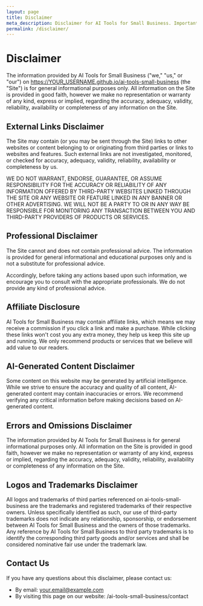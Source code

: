 ```yaml
---
layout: page
title: Disclaimer
meta_description: Disclaimer for AI Tools for Small Business. Important information about the content and services provided on this website.
permalink: /disclaimer/
---
```


# Disclaimer

The information provided by AI Tools for Small Business ("we," "us," or "our") on https://YOUR_USERNAME.github.io/ai-tools-small-business (the "Site") is for general informational purposes only. All information on the Site is provided in good faith, however we make no representation or warranty of any kind, express or implied, regarding the accuracy, adequacy, validity, reliability, availability or completeness of any information on the Site.

## External Links Disclaimer

The Site may contain (or you may be sent through the Site) links to other websites or content belonging to or originating from third parties or links to websites and features. Such external links are not investigated, monitored, or checked for accuracy, adequacy, validity, reliability, availability or completeness by us.

WE DO NOT WARRANT, ENDORSE, GUARANTEE, OR ASSUME RESPONSIBILITY FOR THE ACCURACY OR RELIABILITY OF ANY INFORMATION OFFERED BY THIRD-PARTY WEBSITES LINKED THROUGH THE SITE OR ANY WEBSITE OR FEATURE LINKED IN ANY BANNER OR OTHER ADVERTISING. WE WILL NOT BE A PARTY TO OR IN ANY WAY BE RESPONSIBLE FOR MONITORING ANY TRANSACTION BETWEEN YOU AND THIRD-PARTY PROVIDERS OF PRODUCTS OR SERVICES.

## Professional Disclaimer

The Site cannot and does not contain professional advice. The information is provided for general informational and educational purposes only and is not a substitute for professional advice.

Accordingly, before taking any actions based upon such information, we encourage you to consult with the appropriate professionals. We do not provide any kind of professional advice.

## Affiliate Disclosure

AI Tools for Small Business may contain affiliate links, which means we may receive a commission if you click a link and make a purchase. While clicking these links won't cost you any extra money, they help us keep this site up and running. We only recommend products or services that we believe will add value to our readers.

## AI-Generated Content Disclaimer

Some content on this website may be generated by artificial intelligence. While we strive to ensure the accuracy and quality of all content, AI-generated content may contain inaccuracies or errors. We recommend verifying any critical information before making decisions based on AI-generated content.

## Errors and Omissions Disclaimer

The information provided by AI Tools for Small Business is for general informational purposes only. All information on the Site is provided in good faith, however we make no representation or warranty of any kind, express or implied, regarding the accuracy, adequacy, validity, reliability, availability or completeness of any information on the Site.

## Logos and Trademarks Disclaimer

All logos and trademarks of third parties referenced on ai-tools-small-business are the trademarks and registered trademarks of their respective owners. Unless specifically identified as such, our use of third-party trademarks does not indicate any relationship, sponsorship, or endorsement between AI Tools for Small Business and the owners of those trademarks. Any reference by AI Tools for Small Business to third party trademarks is to identify the corresponding third party goods and/or services and shall be considered nominative fair use under the trademark law.

## Contact Us

If you have any questions about this disclaimer, please contact us:
- By email: your.email@example.com
- By visiting this page on our website: /ai-tools-small-business/contact
